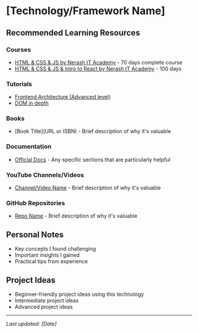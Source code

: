 # [Technology/Framework Name]

## Recommended Learning Resources

### Courses
- [HTML & CSS & JS by Nerash IT Academy](https://www.youtube.com/playlist?list=PLjPGxHX_ZWqLHnx3dJJjT2NHy8or9uF7S) - 70 days complete course
- [HTML & CSS & JS & Intro to React by Nerash IT Academy](https://www.youtube.com/playlist?list=PLyptEVvf2NwOxHGszOvdrvXdBcI5aY_wr) - 100 days

### Tutorials
- [Frontend Architecture (Advanced level)](https://www.youtube.com/@d.zhiganov)
- [DOM in depth](https://www.youtube.com/playlist?list=PLovN13bqAx7ALeYQ-h4lhxa8PymM2b79L)

### Books
- [Book Title](URL or ISBN) - Brief description of why it's valuable

### Documentation
- [Official Docs](URL) - Any specific sections that are particularly helpful

### YouTube Channels/Videos
- [Channel/Video Name](URL) - Brief description of why it's valuable

### GitHub Repositories
- [Repo Name](URL) - Brief description of why it's valuable

## Personal Notes
- Key concepts I found challenging
- Important insights I gained
- Practical tips from experience

## Project Ideas
- Beginner-friendly project ideas using this technology
- Intermediate project ideas
- Advanced project ideas

---
*Last updated: [Date]*
